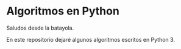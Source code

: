 # Algoritmos en Python

Saludos desde la batayola.

En este repositorio dejaré algunos algoritmos escritos en Python 3. 


